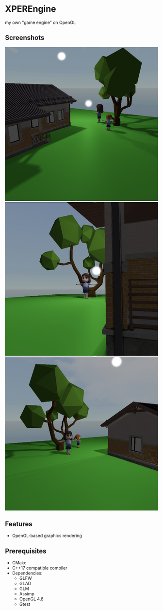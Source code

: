 # XPEREngine

my own "game engine" on OpenGL

## Screenshots
![Screenshot1](screenshot1.jpg)
![Screenshot2](screenshot2.jpg)
![Screenshot3](screenshot3.jpg)

## Features
- OpenGL-based graphics rendering

## Prerequisites
- CMake 
- C++17 compatible compiler
- Dependencies:
  - GLFW
  - GLAD
  - GLM
  - Assimp
  - OpenGL 4.6
  - Gtest